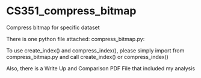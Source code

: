 # CS351_compress_bitmap
Compress bitmap for specific dataset

There is one python file attached: compress_bitmap.py:

To use create_index() and compress_index(), please simply import from compress_bitmap.py and call create_index() or compress_index()

Also, there is a Write Up and Comparison PDF File that included my analysis
